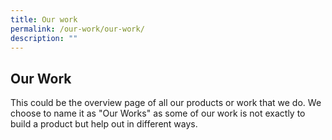```yaml
---
title: Our work
permalink: /our-work/our-work/
description: ""
---
```


## Our Work
This could be the overview page of all our products or work that we do. We choose to name it as "Our Works" as some of our work is not exactly to build a product but help out in different ways.